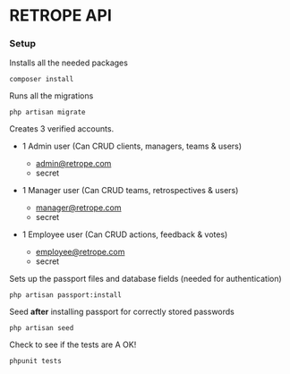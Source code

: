 # RETROPE API

### Setup

Installs all the needed packages
```$xslt
composer install
```

Runs all the migrations
```
php artisan migrate
```
Creates 3 verified accounts. <br>
- 1 Admin user (Can CRUD clients, managers, teams & users)
  - admin@retrope.com
  - secret

- 1 Manager user (Can CRUD teams, retrospectives & users)
  - manager@retrope.com
  - secret
  
- 1 Employee user (Can CRUD actions, feedback & votes)
  - employee@retrope.com
  - secret

Sets up the passport files and database fields (needed for authentication)
~~~~
php artisan passport:install 
~~~~

Seed **after** installing passport for correctly stored passwords
```$xslt
php artisan seed
```

Check to see if the tests are A OK!
```$xslt
phpunit tests
```